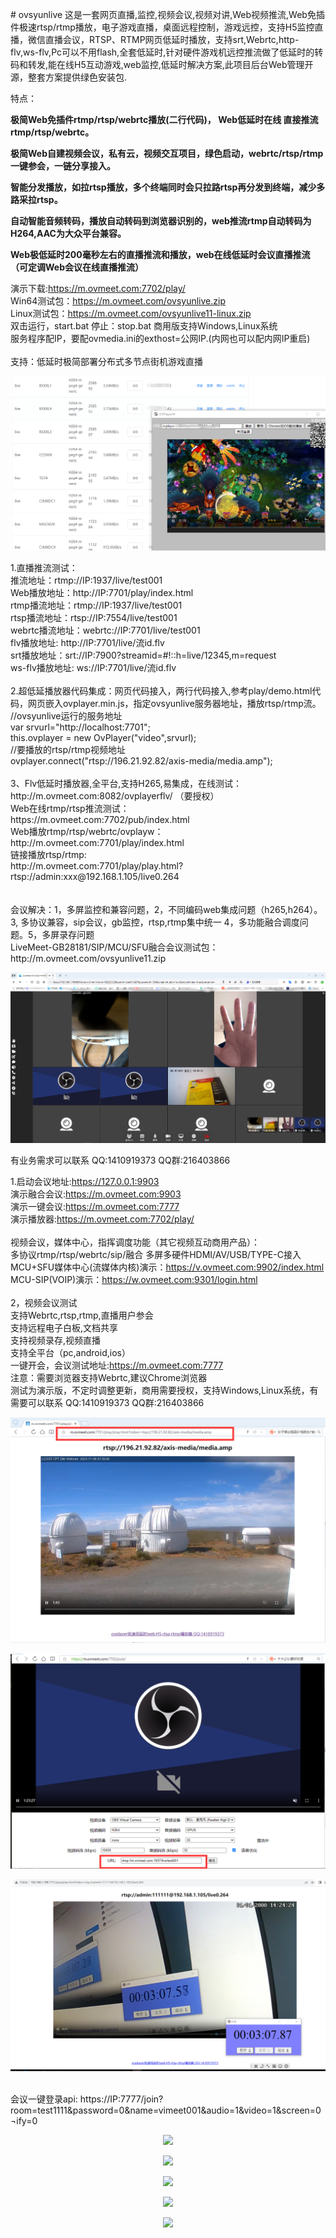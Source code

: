 ﻿﻿# ovsyunlive
这是一套网页直播,监控,视频会议,视频对讲,Web视频推流,Web免插件极速rtsp/rtmp播放，电子游戏直播，桌面远程控制，游戏远控，支持H5监控直播，微信直播会议，RTSP、RTMP网页低延时播放，支持srt,Webrtc,http-flv,ws-flv,Pc可以不用flash,全套低延时,针对硬件游戏机远控推流做了低延时的转码和转发,能在线H5互动游戏,web监控,低延时解决方案,此项目后台Web管理开源，整套方案提供绿色安装包.

特点：

**极简Web免插件rtmp/rtsp/webrtc播放(二行代码)， Web低延时在线 直接推流rtmp/rtsp/webrtc。**

**极简Web自建视频会议，私有云，视频交互项目，绿色启动，webrtc/rtsp/rtmp 一键参会，一链分享接入。**

**智能分发播放，如拉rtsp播放，多个终端同时会只拉路rtsp再分发到终端，减少多路采拉rtsp。**

**自动智能音频转码，播放自动转码到浏览器识别的，web推流rtmp自动转码为H264,AAC为大众平台兼容。**

**Web极低延时200毫秒左右的直播推流和播放，web在线低延时会议直播推流（可定调Web会议在线直播推流）**

演示下载:https://m.ovmeet.com:7702/play/<br />
Win64测试包：<a href='https://m.ovmeet.com/ovsyunlive.zip'>https://m.ovmeet.com/ovsyunlive.zip</a><br />
Linux测试包：<a href='https://m.ovmeet.com/ovsyunlive11-linux.zip'>https://m.ovmeet.com/ovsyunlive11-linux.zip</a><br />
双击运行，start.bat  停止：stop.bat  商用版支持Windows,Linux系统<br />
服务程序配IP，要配ovmedia.ini的exthost=公网IP.(内网也可以配内网IP重启)<br />
<br />
支持：低延时极简部署分布式多节点街机游戏直播
<br />
<p align="center"><img src="https://github.com/ccallcn/ovsyunlive/raw/master/20251021163335.png" /></p>
1.直播推流测试：
<br />
推流地址：rtmp://IP:1937/live/test001
<br />
Web播放地址：http://IP:7701/play/index.html
<br />
rtmp播流地址：rtmp://IP:1937/live/test001
<br />
rtsp播流地址：rtsp://IP:7554/live/test001
<br />
webrtc播流地址：webrtc://IP:7701/live/test001
<br />
flv播放地址: http://IP:7701/live/流id.flv
<br />
srt播放地址：srt://IP:7900?streamid=#!::h=live/12345,m=request
<br />
ws-flv播放地址: ws://IP:7701/live/流id.flv
<br />
<br />
2.超低延播放器代码集成：网页代码接入，两行代码接入,参考play/demo.html代码，网页嵌入ovplayer.min.js，指定ovsyunlive服务器地址，播放rtsp/rtmp流。<br />
//ovsyunlive运行的服务地址 <br />
var srvurl="http://localhost:7701";<br />
this.ovplayer = new OvPlayer("video",srvurl);<br />
//要播放的rtsp/rtmp视频地址<br />
ovplayer.connect("rtsp://196.21.92.82/axis-media/media.amp"); <br />
<br />
3、Flv低延时播放器,全平台,支持H265,易集成，在线测试：
<br />
http://m.ovmeet.com:8082/ovplayerflv/ （要授权）
<br />
Web在线rtmp/rtsp推流测试：
<br />
https://m.ovmeet.com:7702/pub/index.html
<br />
Web播放rtmp/rtsp/webrtc/ovplayw：
<br />
http://m.ovmeet.com:7701/play/index.html
<br />
链接播放rtsp/rtmp:
<br />
http://m.ovmeet.com:7701/play/play.html?rtsp://admin:xxx@192.168.1.105/live0.264
<br />
<br />
<br />
会议解决：1，多屏监控和兼容问题，2，不同编码web集成问题（h265,h264）。3, 多协议兼容，sip会议，gb监控，rtsp,rtmp集中统一 4，多功能融合调度问题。5，多屏录存问题<br />
LiveMeet-GB28181/SIP/MCU/SFU融合会议测试包：http://m.ovmeet.com/ovsyunlive11.zip<br />
<p align="center"><img src="https://github.com/ccallcn/ovsyunlive/raw/master/QQ截图20250319110346.png" /></p>
有业务需求可以联系 QQ:1410919373 QQ群:216403866

1.启动会议地址:https://127.0.0.1:9903<br />
演示融合会议:https://m.ovmeet.com:9903<br />
演示一键会议:https://m.ovmeet.com:7777<br />
演示播放器:https://m.ovmeet.com:7702/play/<br />
<br />
视频会议，媒体中心，指挥调度功能（其它视频互动商用产品）：
<br />
多协议rtmp/rtsp/webrtc/sip/融合 多屏多硬件HDMI/AV/USB/TYPE-C接入
<br />
MCU+SFU媒体中心(流媒体内核)演示：https://v.ovmeet.com:9902/index.html
<br />
MCU-SIP(VOIP)演示：https://w.ovmeet.com:9301/login.html
<br />
<br />
2，视频会议测试
<br />
支持Webrtc,rtsp,rtmp,直播用户参会
<br />
支持远程电子白板,文档共享
<br />
支持视频录存,视频直播
<br />
支持全平台（pc,android,ios）
<br />
一键开会，会议测试地址:https://m.ovmeet.com:7777
<br />
注意：需要浏览器支持Webrtc,建议Chrome浏览器
<br />
测试为演示版，不定时调整更新，商用需要授权，支持Windows,Linux系统，有需要可以联系 QQ:1410919373 QQ群:216403866
<br />
<p align="center"><img src="https://github.com/ccallcn/ovsyunlive/raw/master/QQ图片20231106153916.png" /></p>
<p align="center"><img src="https://github.com/ccallcn/ovsyunlive/raw/master/QQ图片20220511161931.png" /></p>
<p align="center"><img src="https://github.com/ccallcn/ovsyunlive/raw/master/TIM截图20190519124506.png" /></p>
<br />
会议一键登录api: https://IP:7777/join?room=test1111&password=0&name=vimeet001&audio=1&video=1&screen=0&notify=0
<p align="center"><img src="https://github.com/ccallcn/ovsyunlive/raw/master/TIM截图20190519120755.png" /></p>
<p align="center"><img src="https://github.com/ccallcn/ovsyunlive/raw/master/TIM截图20190519120849.png" /></p>
<p align="center"><img src="https://github.com/ccallcn/ovsyunlive/raw/master/TIM截图20190519120935.png" /></p>
<p align="center"><img src="https://github.com/ccallcn/ovsyunlive/raw/master/TIM截图20190424172015.png" /></p>
<p align="center"><img src="https://github.com/ccallcn/ovsyunlive/raw/master/TIM截图20190519120437.png" /></p>









